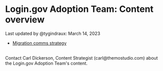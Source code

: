 # Login.gov Adoption Team: Content overview
Last updated by @tygindraux: March 14, 2023

* [Migration comms strategy](https://app.mural.co/t/innovationboards1199/m/innovationboards1199/1671639294160/310bb329a9a4d9f172c29530ba7a351d2ad2a44f?sender=u397f6dbbaed1b5b67b956658)

<br>
Contact Carl Dickerson, Content Strategist (carl@themostudio.com) about the Login.gov Adoption Team's content.
